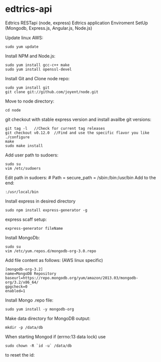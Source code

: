 # edtrics-api
Edtrics RESTapi (node, express)
Edtrics application Enviroment SetUp (Mongodb, Express.js, Angular.js, Node.js)

Update linux AWS:

    sudo yum update

Install NPM and Node.js:

    sudo yum install gcc-c++ make
    sudo yum install openssl-devel
    
Install Git and Clone node repo:

    sudo yum install git 
    git clone git://github.com/joyent/node.git

Move to node directory:

    cd node
    
git checkout with stable express version and install availbe git versions:

    git tag -l   //Check for current tag releases
    git checkout v0.12.0  //Find and use the specific flavor you like
    ./configure 
    make 
    sudo make install

Add user path to sudoers:

    sudo su
    vim /etc/sudoers
    
Edit path in sudoers: # Path = secure_path = /sbin:/bin:/usr/bin 
Add to the end:

    :/usr/local/bin

Install express in desired directory

    sudo npm install express-generator -g
    
express scaff setup:

    express-generator fileName
    
Install MongoDb:

    sudo su 
    vim /etc/yum.repos.d/mongodb-org-3.0.repo 
    
Add file content as follows:  (AWS linux specific)

    [mongodb-org-3.2]
    name=MongoDB Repository
    baseurl=https://repo.mongodb.org/yum/amazon/2013.03/mongodb-org/3.2/x86_64/
    gpgcheck=0
    enabled=1
    
Install Mongo .repo file:

    sudo yum install -y mongodb-org

Make data directory for MongoDB output:

    mkdir -p /data/db
    
When starting Mongod if (errno:13 data lock) use

    sudo chown -R `id -u` /data/db
    
to reset the id:
